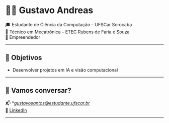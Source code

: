 # 👨‍💻 Gustavo Andreas

🎓 Estudante de Ciência da Computação – UFSCar Sorocaba  
🔧 Técnico em Mecatrônica – ETEC Rubens de Faria e Souza  
🚀 Empreendedor 

---

## 🚀 Objetivos
- Desenvolver projetos em IA e visão computacional

---

## 🤝 Vamos conversar?

📬 **gustavosantos@estudante.ufscar.br*  
💼 [LinkedIn](https://www.linkedin.com/in/gustavo-andreas/)  

---
